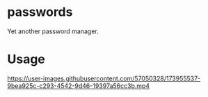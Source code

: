 # passwords

Yet another password manager.

# Usage

https://user-images.githubusercontent.com/57050328/173955537-9bea925c-c293-4542-9d46-19397a56cc3b.mp4
